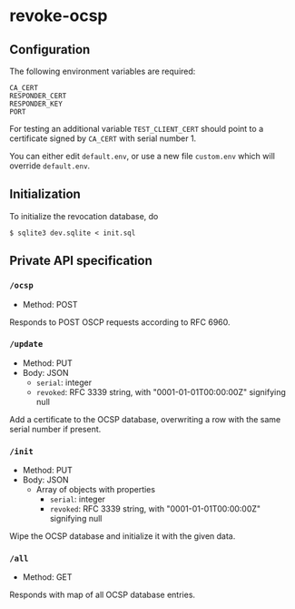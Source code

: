# revoke-ocsp

## Configuration

The following environment variables are required:

```
CA_CERT
RESPONDER_CERT
RESPONDER_KEY
PORT
```

For testing an additional variable `TEST_CLIENT_CERT` should point to a certificate signed by `CA_CERT` with serial number 1.

You can either edit `default.env`, or use a new file `custom.env` which will override `default.env`.

## Initialization

To initialize the revocation database, do

```
$ sqlite3 dev.sqlite < init.sql
```

## Private API specification

### `/ocsp`

- Method: POST

Responds to POST OSCP requests according to RFC 6960.

### `/update`

- Method: PUT
- Body: JSON
    - `serial`: integer
    - `revoked`: RFC 3339 string, with "0001-01-01T00:00:00Z" signifying null

Add a certificate to the OCSP database, overwriting a row with the same serial number if present.

### `/init`

- Method: PUT
- Body: JSON
    - Array of objects with properties
        - `serial`: integer
        - `revoked`: RFC 3339 string, with "0001-01-01T00:00:00Z" signifying null

Wipe the OCSP database and initialize it with the given data.

### `/all`

- Method: GET

Responds with map of all OCSP database entries.
